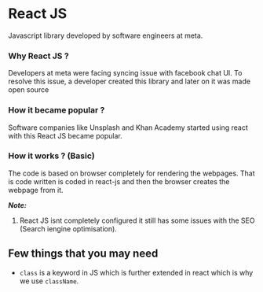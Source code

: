 # React JS
Javascript library developed by software engineers at meta.

### Why React JS ?
Developers at meta were facing syncing issue with facebook chat UI. To resolve this issue, a developer created this library and later on it was made open source

### How it became popular ?
Software companies like Unsplash and Khan Academy started using react with this React JS became popular. 

### How it works ? (Basic)
The code is based on browser completely for rendering the webpages. That is code written is coded in react-js and then the browser creates the webpage from it.


**_Note:_** 
1. React JS isnt completely configured it still has some issues with the SEO (Search iengine optimisation).

## Few things that you may need
- <code>class</code> is a keyword in JS which is further extended in react which is why we use <code>className</code>.